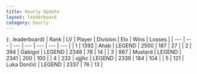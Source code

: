 ```yaml
---
title: Hourly Update
layout: leaderboard
category: hourly
---
```


{: .leaderboard}
| Rank | LV | Player | Division | Elo | Wins | Losses |
| --- | --- | --- | --- | --- | --- | --- |
| <span data-change="0">1</span> | 1392 | <span title="ID: 402846">Ahab</span> | LEGEND | <span data-change="0">2500</span> | <span data-change="0">187</span> | <span data-change="0">27</span> |
| <span data-change="0">2</span> | 394 | <span title="ID: 396909">Gabigol</span> | LEGEND | <span data-change="0">2348</span> | <span data-change="0">78</span> | <span data-change="0">14</span> |
| <span data-change="0">3</span> | 867 | <span title="ID: 611082">Mustard</span> | LEGEND | <span data-change="0">2341</span> | <span data-change="0">200</span> | <span data-change="0">100</span> |
| <span data-change="5">4</span> | 232 | <span title="ID: 555425">ojjjhc</span> | LEGEND | <span data-change="9">2339</span> | <span data-change="1">184</span> | <span data-change="0">104</span> |
| <span data-change="-1">5</span> | 121 | <span title="ID: 632030">Luka Dončić</span> | LEGEND | <span data-change="0">2337</span> | <span data-change="0">76</span> | <span data-change="0">13</span> |